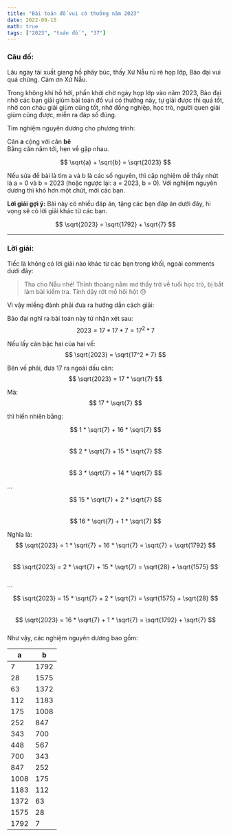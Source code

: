 ```yaml
---
title: "Bài toán đố vui có thưởng năm 2023"
date: 2022-09-15
math: true
tags: ["2023", "toán đố ", "37"]
---
```


### Câu đố:

Lâu ngày tái xuất giang hồ phây búc, thấy Xứ Nẫu rủ rê họp lớp, Bảo đại vui quá chừng. Cảm ơn Xứ Nẫu.

Trong không khí hồ hởi, phấn khởi chờ ngày họp lớp vào năm 2023, Bảo đại nhờ các bạn giải giùm bài toán đố vui có thưởng này, tự giải được thì quá tốt, nhờ con cháu giải giùm cũng tốt, nhờ đồng nghiệp, học trò, người quen giải giùm cũng được, miễn ra đáp số đúng.

Tìm nghiệm nguyên dương cho phương trình:

Căn **a** cộng với căn **bê**  
Bằng căn năm tới, hẹn về gặp nhau.

$$ \sqrt{a} + \sqrt{b} = \sqrt{2023} $$

Nếu sửa đề bài là tìm a và b là các số nguyên, thì cặp nghiệm dễ thấy nhứt là a = 0 và b = 2023 (hoặc ngược lại: a = 2023, b = 0).
Với nghiệm nguyên dương thì khó hơn một chút, mời các bạn.

**Lời giải gợi ý:** Bài này có nhiều đáp án, tặng các bạn đáp án dưới đây, hi vọng sẽ có lời giải khác từ các bạn.

$$ \sqrt{2023} = \sqrt{1792} + \sqrt{7} $$

---

### Lời giải:

Tiếc là không có lời giải nào khác từ các bạn trong khối, ngoài comments dưới đây:

> Tha cho Nẫu nhé! Thỉnh thoảng nằm mơ thấy trở về tuổi học trò, bị bắt làm bài kiểm tra. Tỉnh dậy rớt mồ hôi hột 😓

Vì vậy miềng đành phải đưa ra hướng dẫn cách giải:

Bảo đại nghĩ ra bài toán này từ nhận xét sau:  
$$ 2023 = 17 * 17 * 7 = 17^2 * 7 $$

Nếu lấy căn bậc hai của hai vế:  
$$ \sqrt{2023} = \sqrt{17^2 * 7} $$

Bên vế phải, đưa 17 ra ngoài dấu căn:  
$$ \sqrt{2023} = 17 * \sqrt{7} $$

Mà:  
$$ 17 * \sqrt{7} $$  

thì hiển nhiên bằng:

$$ 1 * \sqrt{7} + 16 * \sqrt{7} $$  
$$ 2 * \sqrt{7} + 15 * \sqrt{7} $$  
$$ 3 * \sqrt{7} + 14 * \sqrt{7} $$  

...

$$ 15 * \sqrt{7} + 2 * \sqrt{7} $$  
$$ 16 * \sqrt{7} + 1 * \sqrt{7} $$

Nghĩa là:  
$$ \sqrt{2023} = 1 * \sqrt{7} + 16 * \sqrt{7} = \sqrt{7} + \sqrt{1792} $$  
$$ \sqrt{2023} = 2 * \sqrt{7} + 15 * \sqrt{7} = \sqrt{28} + \sqrt{1575} $$  
...  

$$ \sqrt{2023} = 15 * \sqrt{7} + 2 * \sqrt{7} = \sqrt{1575} + \sqrt{28} $$  
$$ \sqrt{2023} = 16 * \sqrt{7} + 1 * \sqrt{7} = \sqrt{1792} + \sqrt{7} $$  
Như vậy, các nghiệm nguyên dương bao gồm:  

| a    | b    |
| ---- | ---- |
| 7    | 1792 |
| 28   | 1575 |
| 63   | 1372 |
| 112  | 1183 |
| 175  | 1008 |
| 252  | 847  |
| 343  | 700  |
| 448  | 567  |
| 700  | 343  |
| 847  | 252  |
| 1008 | 175  |
| 1183 | 112  |
| 1372 | 63   |
| 1575 | 28   |
| 1792 | 7    |
